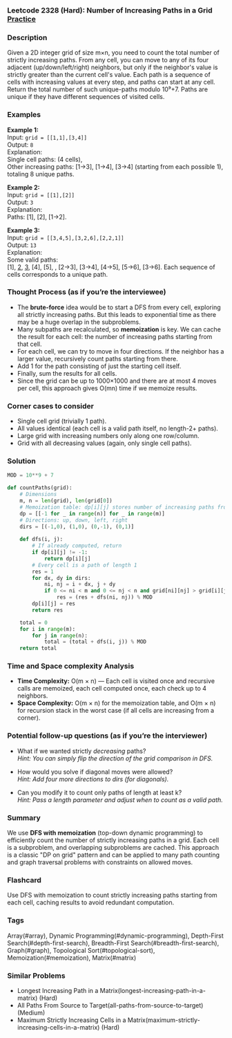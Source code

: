 ### Leetcode 2328 (Hard): Number of Increasing Paths in a Grid [Practice](https://leetcode.com/problems/number-of-increasing-paths-in-a-grid)

### Description  
Given a 2D integer grid of size m×n, you need to count the total number of strictly increasing paths. From any cell, you can move to any of its four adjacent (up/down/left/right) neighbors, but only if the neighbor's value is strictly greater than the current cell's value. Each path is a sequence of cells with increasing values at every step, and paths can start at any cell. Return the total number of such unique-paths modulo 10⁹+7. Paths are unique if they have different sequences of visited cells.

### Examples  

**Example 1:**  
Input: `grid = [[1,1],[3,4]]`  
Output: `8`  
Explanation:  
Single cell paths: (4 cells),  
Other increasing paths: [1→3], [1→4], [3→4] (starting from each possible 1), totaling 8 unique paths.

**Example 2:**  
Input: `grid = [[1],[2]]`  
Output: `3`  
Explanation:  
Paths: [1], [2], [1→2].

**Example 3:**  
Input: `grid = [[3,4,5],[3,2,6],[2,2,1]]`  
Output: `13`  
Explanation:  
Some valid paths:  
[1], [2](×3), [3](×2), [4], [5], , [2→3], [3→4], [4→5], [5→6], [3→6]. Each sequence of cells corresponds to a unique path.


### Thought Process (as if you’re the interviewee)  
- The **brute-force** idea would be to start a DFS from every cell, exploring all strictly increasing paths. But this leads to exponential time as there may be a huge overlap in the subproblems.
- Many subpaths are recalculated, so **memoization** is key. We can cache the result for each cell: the number of increasing paths starting from that cell.
- For each cell, we can try to move in four directions. If the neighbor has a larger value, recursively count paths starting from there.
- Add 1 for the path consisting of just the starting cell itself.
- Finally, sum the results for all cells.
- Since the grid can be up to 1000×1000 and there are at most 4 moves per cell, this approach gives O(mn) time if we memoize results.

### Corner cases to consider  
- Single cell grid (trivially 1 path).
- All values identical (each cell is a valid path itself, no length-2+ paths).
- Large grid with increasing numbers only along one row/column.
- Grid with all decreasing values (again, only single cell paths).

### Solution

```python
MOD = 10**9 + 7

def countPaths(grid):
    # Dimensions
    m, n = len(grid), len(grid[0])
    # Memoization table: dp[i][j] stores number of increasing paths from (i, j)
    dp = [[-1 for _ in range(n)] for _ in range(m)]
    # Directions: up, down, left, right
    dirs = [(-1,0), (1,0), (0,-1), (0,1)]
    
    def dfs(i, j):
        # If already computed, return
        if dp[i][j] != -1:
            return dp[i][j]
        # Every cell is a path of length 1
        res = 1
        for dx, dy in dirs:
            ni, nj = i + dx, j + dy
            if 0 <= ni < m and 0 <= nj < n and grid[ni][nj] > grid[i][j]:
                res = (res + dfs(ni, nj)) % MOD
        dp[i][j] = res
        return res

    total = 0
    for i in range(m):
        for j in range(n):
            total = (total + dfs(i, j)) % MOD
    return total
```

### Time and Space complexity Analysis  

- **Time Complexity:** O(m × n) — Each cell is visited once and recursive calls are memoized, each cell computed once, each check up to 4 neighbors.
- **Space Complexity:** O(m × n) for the memoization table, and O(m × n) for recursion stack in the worst case (if all cells are increasing from a corner).


### Potential follow-up questions (as if you’re the interviewer)  

- What if we wanted strictly *decreasing* paths?  
  *Hint: You can simply flip the direction of the grid comparison in DFS.*

- How would you solve if diagonal moves were allowed?  
  *Hint: Add four more directions to dirs (for diagonals).*

- Can you modify it to count only paths of length at least k?  
  *Hint: Pass a length parameter and adjust when to count as a valid path.*


### Summary
We use **DFS with memoization** (top-down dynamic programming) to efficiently count the number of strictly increasing paths in a grid. Each cell is a subproblem, and overlapping subproblems are cached. This approach is a classic "DP on grid" pattern and can be applied to many path counting and graph traversal problems with constraints on allowed moves.


### Flashcard
Use DFS with memoization to count strictly increasing paths starting from each cell, caching results to avoid redundant computation.

### Tags
Array(#array), Dynamic Programming(#dynamic-programming), Depth-First Search(#depth-first-search), Breadth-First Search(#breadth-first-search), Graph(#graph), Topological Sort(#topological-sort), Memoization(#memoization), Matrix(#matrix)

### Similar Problems
- Longest Increasing Path in a Matrix(longest-increasing-path-in-a-matrix) (Hard)
- All Paths From Source to Target(all-paths-from-source-to-target) (Medium)
- Maximum Strictly Increasing Cells in a Matrix(maximum-strictly-increasing-cells-in-a-matrix) (Hard)